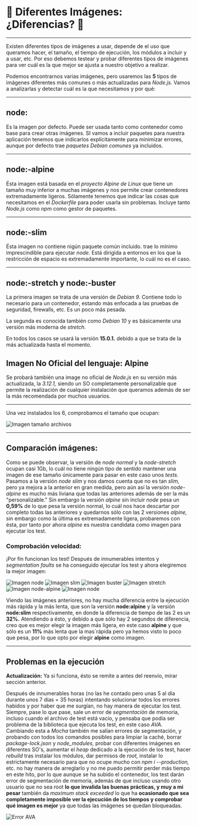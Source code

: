 


# :whale2: Diferentes Imágenes: ¿Diferencias? :whale2:

---
Existen diferentes tipos de imágenes a usar, depende de el uso que queramos hacer, el tamaño, el tiempo de ejecución, los módulos a incluir y a usar, etc. Por eso debemos testear y probar diferentes tipos de imágenes para ver cuál es la que mejor se ajusta a nuestro objetivo a realizar.


Podemos encontrarnos varias imágenes, pero usaremos las **5** tipos de imágenes diferentes más comunes o más actualizadas para *Node.js.* Vamos a analizarlas y detectar cuál es la que necesitamos y por qué:

---


## node:<version>
Es la imagen por defecto. Puede ser usada tanto como contenedor como base para crear otras imágenes.  SI vamos a incluir paquetes para nuestra aplicación tenemos que indicarlos explícitamente para minimizar errores, aunque por defecto trae *paquetes Debian comunes* ya incluidos.

---

## node:<version>-alpine
Ésta imagen está basada en el *proyecto Alpine de Linux* que tiene un tamaño muy inferior a muchas imágenes y nos permite crear contenedores extremadamente ligeros. Sólamente tenemos que indicar las cosas que necesitamos en el *Dockerfile* para poder usarla sin problemas. Incluye tanto *Node.js* como *npm* como gestor de paquetes.

---

## node:<version>-slim
Ésta imagen no contiene nigún paquete común incluido. trae lo mínimo imprescindible para ejecutar *node.* Está dirigida a entornos en los que la restricción de espacio es extremadamente importante, lo cuál no es el caso.

---

## node:<version>-stretch y node:<version>-buster
La primera imagen se trata de una versión de *Debian 9.* Contiene todo lo necesario para un contenedor, estando más enfocada a las pruebas de seguridad, firewalls, etc. Es un poco más pesada.

La segunda es conocida también como *Debian 10* y es básicamente una versión más moderna de *stretch.*

En todos los casos se usará la versión **15.0.1.** debido a que se trata de la más actualizada hasta el momento.

## Imagen No Oficial del lenguaje: Alpine

Se probará también una image no oficial de *Node.js* en su versión más actualizada, la *3.12.1,* siendo un SO completamente personalizable que permite la realización de cualquier instalación que queramos además de ser la más recomendada por muchos usuarios.

---

Una vez instalados los 6, comprobamos el tamaño que ocupan:

![Imagen tamaño archivos](https://github.com/LCinder/Order-n-Go/blob/master/docs/img/imagenesDocker.PNG)



---
## Comparación imágenes:

Como se puede observar, la versión de *node normal* y la *node-stretch* ocupan casi 1Gb, lo cuál no tiene ningún tipo de sentido mantener una imagen de ese tamaño únicamente para pasar en este caso unos *tests.* Pasamos a la versión *node slim* y nos damos cuenta que no es tan *slim,* pero ya mejora a la anterior en gran medida, pero aún así la versión *node-alpine* es mucho más liviana que todas las anteriores además de ser la más "personalizable." Sin embargo la versión *alpine* sin incluir *node* pesa un **0,59%** de lo que pesa la versión normal, lo cuál nos hace descartar por completo todas las anteriores y quedarnos sólo con las 2 versiones *alpine,* sin embargo como la última es extremadamente ligera, probaremos con ésta, por tanto por ahora *alpine* es nuestra candidata como imagen para ejecutar los test.

### Comprobación velocidad: 

¡Por fin funcionan los test! Después de innumerables intentos y *segmentation faults* se ha conseguido ejecutar los test y ahora elegiremos la mejor imagen:

![Imagen node](https://github.com/LCinder/Order-n-Go/blob/master/docs/img/testNode.PNG)
![Imagen slim](https://github.com/LCinder/Order-n-Go/blob/master/docs/img/testSlim.PNG)
![Imagen buster](https://github.com/LCinder/Order-n-Go/blob/master/docs/img/testBuster.PNG)
![Imagen stretch](https://github.com/LCinder/Order-n-Go/blob/master/docs/img/testStretch.PNG)
![Imagen node-alpine](https://github.com/LCinder/Order-n-Go/blob/master/docs/img/testNodeAlpine.PNG)
![Imagen node](https://github.com/LCinder/Order-n-Go/blob/master/docs/img/testAlpine.PNG)


Viendo las imágenes anteriores, no hay mucha diferencia entre la ejecución más rápida y la más lenta, que son la versión **node:alpine** y la versión **node:slim** respectivamente, en donde la diferencia de tiempo de las 2 es un **32%.** Atendiendo a ésto, y debido a que sólo hay 2 segundos de diferencia, creo que es mejor elegir la imagen más ligera, en este caso **alpine** y que sólo es un **11%** más lenta que la mas´rápida pero ya hemos visto lo poco que pesa, por lo que opto por elegir **alpine** como imagen.


---


## Problemas en la ejecución

**Actualización:** Ya si funciona, ésto se remite a antes del reenvío, mirar sección anterior.

Después de innumerables horas (no las he contado pero unas 5 al día durante unos 7 días = 35 horas) intentando solucionar todos los errores habidos y por haber que me surgían, no hay manera de ejecutar los test. Siempre, pase lo que pase, sale un error de *segmentación* de memoria, incluso cuando el archivo de test está vacío, y pensaba que podía ser problema de la biblioteca que ejecuta los test, en este caso *AVA.* Cambiando esta a *Mocha* también me salían errores de segmentación, y probando con todos los comandos posibles para limpiar la caché, borrar *package-lock.json* y *node_modules,* probar con diferentes imágenes en diferentes SO's, aumentar el *heap* dedicado a la ejecución de los test, hacer *rebuild* tras instalar los módulos, dar permisos de *root,* instalar lo estrictamente necesario para que no ocupe mucho con *npm i --production,* etc. no hay manera de arreglarlo y no me puedo permitir perder más tiempo en este hito, por lo que aunque se ha subido el contenedor, los test darán error de segmentación de memoria, además de que incluso usando otro usuario que no sea root **lo que invalida las buenas prácticas, y muy a mi pesar** también da *maximum stack exceeded* lo que ha **ocasionado que sea completamente imposible ver la ejecución de los tiempos y comprobar qué imagen es mejor** ya que todas las imágenes se quedan bloqueadas. 

![Error AVA](https://github.com/LCinder/Order-n-Go/blob/master/docs/img/errorAVA.PNG)

